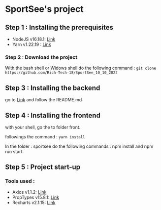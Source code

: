 # SportSee's project
## Step 1 : Installing the prerequisites

* NodeJS v16.18.1: [Link](https://nodejs.org/fr/download/)
* Yarn v1.22.19 : [Link](https://classic.yarnpkg.com/lang/en/docs/install/#windows-stable)

### Step 2 : Download the project

With the bash shell or Widows shell do the following command : ```git clone https://github.com/Rich-Tech-18/SportSee_10_10_2022```

## Step 3 : Installing the backend

go to [Link](https://github.com/OpenClassrooms-Student-Center/P9-front-end-dashboard) and follow the README.md

## Step 4 : Installing the frontend

with your shell, go the to folder front.

followings the command : ```yarn install```

In the folder : sportsee do the following commands : npm install and npm run start.

## Step 5 : Project start-up

### Tools used :

* Axios v1.1.2: [Link](https://axios-http.com/fr/docs/intro)
* PropTypes v15.8.1: [Link](https://en.reactjs.org/docs/typechecking-with-proptypes.html)
* Recharts v2.1.15: [Link](https://recharts.org/en-US/)
